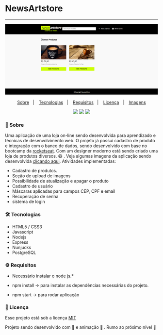 # NewsArtstore

---

<p align="center">  
  <img src="https://raw.githubusercontent.com/wevdiaz/NewsArtstore/main/imgs_app/home.png">
</p>

<p align="center">
    <a href="#speech_balloon-sobre">Sobre</a>&nbsp;&nbsp;&nbsp;|&nbsp;&nbsp;&nbsp;
    <a href="#hammer_and_wrench-tecnologias">Tecnologias</a>&nbsp;&nbsp;&nbsp;|&nbsp;&nbsp;&nbsp;
    <a href="#gear-requisitos">Requisitos</a>&nbsp;&nbsp;&nbsp;|&nbsp;&nbsp;&nbsp;
    <a href="#scroll-licença">Licença</a>&nbsp;&nbsp;&nbsp;|&nbsp;&nbsp;&nbsp;
    <a href="https://github.com/wevdiaz/NewsArtstore/tree/main/imgs_app">Imagens</a>
</p>

<p align="center">
 
 <a>
    <img src="https://img.shields.io/github/license/wevdiaz/NewsArtstore?color=%23CCFF00">
 </a>
 
  <a>
    <img src="https://img.shields.io/github/repo-size/wevdiaz/NewsArtstore?color=%23CCFF00">
  </a>
  
   <a>
    <img src="https://img.shields.io/github/languages/count/wevdiaz/NewsArtstore?color=%23CCFF00">
   </a>
   
   
   
</p>

### :speech_balloon: Sobre

Uma aplicação de uma loja on-line sendo desenvolvida para  aprendizado e técnicas de desenvolvimento web. O projeto já possui cadastro de produto e integração com o banco de dados, sendo desenvolvido com base no bootcamp da [rocketseat](https://rocketseat.com.br). Com um designer moderno está sendo criado uma loja de produtos diversos. :smile: . Veja algumas imagens da aplicação sendo desenvolvida [clicando aqui](https://github.com/wevdiaz/NewsArtstore/tree/main/imgs_app). Atividades implementadas:

* Cadastro de produtos.
* Seção de upload de imagens
* Possibilidade de atualização e apagar o produto
* Cadastro de usuário
* Máscaras aplicadas para campos CEP, CPF e email
* Recuperação de senha
* sistema de login

 
 
### :hammer_and_wrench: Tecnologias

* HTML5 / CSS3
* Javascript
* Nodejs
* Express
* Nunjucks
* PostgreSQL




### :gear: Requisitos

* Necessário instalar o node js.*

* npm install -> para instalar as dependências necessárias do projeto.
* npm start -> para rodar aplicação

### :scroll: Licença

Esse projeto está sob a licença [MIT](https://github.com/wevdiaz/NewsArtstore/blob/main/LICENSE)

Projeto sendo desenvolvido com :blue_heart: e animação  :star_struck: . Rumo ao próximo nível :rocket:
